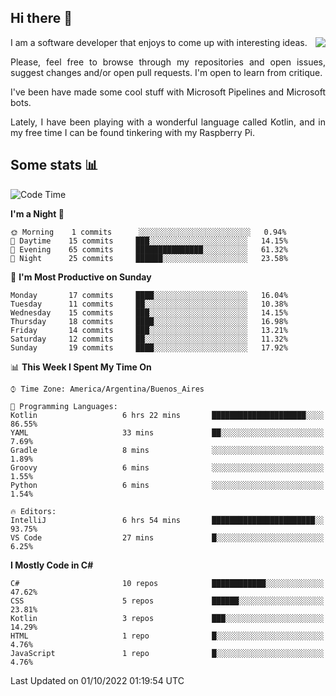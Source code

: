 ## Hi there :slightly_smiling_face:

<img src="https://github-readme-stats.vercel.app/api?username=victorgrycuk&show_icons=true&count_private=true&title_color=F7941E&icon_color=F7941E" align="right">

<p align="justify">
I am a software developer that enjoys to come up with interesting ideas.
<p/>

<p align= "justify">
Please, feel free to browse through my repositories and open issues, suggest changes and/or open pull requests. I'm open to learn from critique.
<p/>


<p align= "justify">
I've been have made some cool stuff with Microsoft Pipelines and Microsoft bots.
<p/>

<p align= "justify">
Lately, I have been playing with a wonderful language called Kotlin, and in my free time I can be found tinkering with my Raspberry Pi.
<p/>

## Some stats :bar_chart:
<!--START_SECTION:waka-->
![Code Time](http://img.shields.io/badge/Code%20Time-1%2C158%20hrs%2048%20mins-blue)

**I'm a Night 🦉** 

```text
🌞 Morning    1 commits      ░░░░░░░░░░░░░░░░░░░░░░░░░   0.94% 
🌆 Daytime    15 commits     ███░░░░░░░░░░░░░░░░░░░░░░   14.15% 
🌃 Evening    65 commits     ███████████████░░░░░░░░░░   61.32% 
🌙 Night      25 commits     ██████░░░░░░░░░░░░░░░░░░░   23.58%

```
📅 **I'm Most Productive on Sunday** 

```text
Monday       17 commits     ████░░░░░░░░░░░░░░░░░░░░░   16.04% 
Tuesday      11 commits     ██░░░░░░░░░░░░░░░░░░░░░░░   10.38% 
Wednesday    15 commits     ███░░░░░░░░░░░░░░░░░░░░░░   14.15% 
Thursday     18 commits     ████░░░░░░░░░░░░░░░░░░░░░   16.98% 
Friday       14 commits     ███░░░░░░░░░░░░░░░░░░░░░░   13.21% 
Saturday     12 commits     ██░░░░░░░░░░░░░░░░░░░░░░░   11.32% 
Sunday       19 commits     ████░░░░░░░░░░░░░░░░░░░░░   17.92%

```


📊 **This Week I Spent My Time On** 

```text
⌚︎ Time Zone: America/Argentina/Buenos_Aires

💬 Programming Languages: 
Kotlin                   6 hrs 22 mins       █████████████████████░░░░   86.55% 
YAML                     33 mins             ██░░░░░░░░░░░░░░░░░░░░░░░   7.69% 
Gradle                   8 mins              ░░░░░░░░░░░░░░░░░░░░░░░░░   1.89% 
Groovy                   6 mins              ░░░░░░░░░░░░░░░░░░░░░░░░░   1.55% 
Python                   6 mins              ░░░░░░░░░░░░░░░░░░░░░░░░░   1.54%

🔥 Editors: 
IntelliJ                 6 hrs 54 mins       ███████████████████████░░   93.75% 
VS Code                  27 mins             █░░░░░░░░░░░░░░░░░░░░░░░░   6.25%

```

**I Mostly Code in C#** 

```text
C#                       10 repos            ████████████░░░░░░░░░░░░░   47.62% 
CSS                      5 repos             ██████░░░░░░░░░░░░░░░░░░░   23.81% 
Kotlin                   3 repos             ███░░░░░░░░░░░░░░░░░░░░░░   14.29% 
HTML                     1 repo              █░░░░░░░░░░░░░░░░░░░░░░░░   4.76% 
JavaScript               1 repo              █░░░░░░░░░░░░░░░░░░░░░░░░   4.76%

```



 Last Updated on 01/10/2022 01:19:54 UTC
<!--END_SECTION:waka-->
